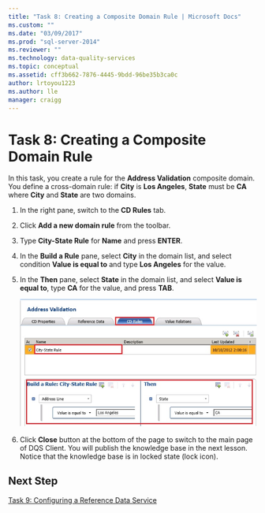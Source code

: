 ```yaml
---
title: "Task 8: Creating a Composite Domain Rule | Microsoft Docs"
ms.custom: ""
ms.date: "03/09/2017"
ms.prod: "sql-server-2014"
ms.reviewer: ""
ms.technology: data-quality-services
ms.topic: conceptual
ms.assetid: cff3b662-7876-4445-9bdd-96be35b3ca0c
author: lrtoyou1223
ms.author: lle
manager: craigg
---
```

# Task 8: Creating a Composite Domain Rule
  In this task, you create a rule for the **Address Validation** composite domain. You define a cross-domain rule: if **City** is **Los Angeles**, **State** must be **CA** where **City** and **State** are two domains.  
  
1.  In the right pane, switch to the **CD Rules** tab.  
  
2.  Click **Add a new domain rule** from the toolbar.  
  
3.  Type **City-State Rule** for **Name** and press **ENTER**.  
  
4.  In the **Build a Rule** pane, select **City** in the domain list, and select condition **Value is equal to** and type **Los Angeles** for the value.  
  
5.  In the **Then** pane, select **State** in the domain list, and select **Value is equal to**, type **CA** for the value, and press **TAB**.  
  
     ![Composite Domain Rule](../../2014/tutorials/media/et-creatingacompositedomainrule.jpg "Composite Domain Rule")  
  
6.  Click **Close** button at the bottom of the page to switch to the main page of DQS Client. You will publish the knowledge base in the next lesson. Notice that the knowledge base is in locked state (lock icon).  
  
## Next Step  
 [Task 9: Configuring a Reference Data Service](../../2014/tutorials/task-9-configuring-a-reference-data-service.md)  
  
  
